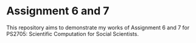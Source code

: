 # Assignment 6 and 7

This repository aims to demonstrate my works of Assignment 6 and 7 for PS2705: Scientific Computation for Social Scientists.
